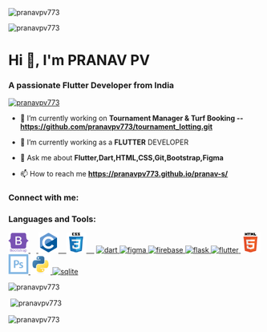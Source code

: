 <p align="left"> <img src="https://komarev.com/ghpvc/?username=pranavpv773&label=Profile%20views&color=e87e38&style=flat" alt="pranavpv773" /> </p>
  <p align="left"> <img src="https://user-images.githubusercontent.com/91565180/200851311-35246972-5cd6-45d9-8bd1-6c2046d480e4.gif" alt="pranavpv773" /> </p>
  
  
  
<h1>Hi 👋, I'm PRANAV PV

</h1>
<h3>A passionate Flutter Developer from India</h3>

<p align="left"> <a href="https://github.com/ryo-ma/github-profile-trophy"><img src="https://github-profile-trophy.vercel.app/?username=pranavpv773&row=3&column=3" alt="pranavpv773" /></a> </p>
<!-- // <p align="left"> <a href="https://github.com/ryo-ma/github-profile-trophy"><img src="https://github-profile-trophy.vercel.app/?username=pranavpv773" alt="pranavpv773" /></a> </p>// -->

- 🔭 I’m currently working on **Tournament Manager & Turf Booking -- https://github.com/pranavpv773/tournament_lotting.git**

- 🌱 I’m currently working as a **FLUTTER** DEVELOPER
- 💬 Ask me about **Flutter,Dart,HTML,CSS,Git,Bootstrap,Figma**

- 📫 How to reach me **https://pranavpv773.github.io/pranav-s/**

<h3 align="left">Connect with me:</h3>
<p align="left">
</p>
<h3 align="left">Languages and Tools:</h3>
<p align="left"> <a href="https://getbootstrap.com" target="_blank" rel="noreferrer"> <img src="https://raw.githubusercontent.com/devicons/devicon/master/icons/bootstrap/bootstrap-plain-wordmark.svg" alt="bootstrap" width="40" height="40"/> </a> &nbsp &nbsp<a href="https://www.cprogramming.com/" target="_blank" rel="noreferrer"> <img src="https://raw.githubusercontent.com/devicons/devicon/master/icons/c/c-original.svg" alt="c" width="40" height="40"/>&nbsp &nbsp </a> <a href="https://www.w3schools.com/css/" target="_blank" rel="noreferrer"> <img src="https://raw.githubusercontent.com/devicons/devicon/master/icons/css3/css3-original-wordmark.svg" alt="css3" width="40" height="40"/> &nbsp &nbsp</a> <a href="https://dart.dev" target="_blank" rel="noreferrer"> <img src="https://www.vectorlogo.zone/logos/dartlang/dartlang-icon.svg" alt="dart" width="40" height="40"/> </a> <a href="https://www.figma.com/" target="_blank" rel="noreferrer"> <img src="https://www.vectorlogo.zone/logos/figma/figma-icon.svg" alt="figma" width="40" height="40"/> </a> <a href="https://firebase.google.com/" target="_blank" rel="noreferrer"> <img src="https://www.vectorlogo.zone/logos/firebase/firebase-icon.svg" alt="firebase" width="40" height="40"/> </a> <a href="https://flask.palletsprojects.com/" target="_blank" rel="noreferrer"> <img src="https://www.vectorlogo.zone/logos/pocoo_flask/pocoo_flask-icon.svg" alt="flask" width="40" height="40"/> </a> <a href="https://flutter.dev" target="_blank" rel="noreferrer"> <img src="https://www.vectorlogo.zone/logos/flutterio/flutterio-icon.svg" alt="flutter" width="40" height="40"/> </a> <a href="https://www.w3.org/html/" target="_blank" rel="noreferrer"> <img src="https://raw.githubusercontent.com/devicons/devicon/master/icons/html5/html5-original-wordmark.svg" alt="html5" width="40" height="40"/> </a> <a href="https://www.photoshop.com/en" target="_blank" rel="noreferrer"> <img src="https://raw.githubusercontent.com/devicons/devicon/master/icons/photoshop/photoshop-line.svg" alt="photoshop" width="40" height="40"/> </a> <a href="https://www.python.org" target="_blank" rel="noreferrer"> <img src="https://raw.githubusercontent.com/devicons/devicon/master/icons/python/python-original.svg" alt="python" width="40" height="40"/> </a> <a href="https://www.sqlite.org/" target="_blank" rel="noreferrer"> <img src="https://www.vectorlogo.zone/logos/sqlite/sqlite-icon.svg" alt="sqlite" width="40" height="40"/> </a> </p>


<p><img align="left" src="https://github-readme-stats.vercel.app/api/top-langs?username=pranavpv773&show_icons=true&locale=en&layout=compact" alt="pranavpv773" /></p>

<br>
<!-- <P>[![GitHub Streak](https://github-readme-streak-stats.herokuapp.com?user=pranav&theme=dark&hide_border=true&date_format=j%20M%5B%20Y%5D)](https://git.io/streak-stats)</p> -->

<p>&nbsp;<img align="center" src="https://github-readme-stats.vercel.app/api?username=pranavpv773&show_icons=true&locale=en" alt="pranavpv773" /></p>

<p><img align="center" src="https://github-readme-streak-stats.herokuapp.com/?user=pranavpv773&" alt="pranavpv773" /></p>
<!-- [![](https://visitcount.itsvg.in/api?id=jishnup57&icon=0&color=0)](https://visitcount.itsvg.in) -->
